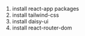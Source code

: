 1. install react-app packages
2. install tailwind-css
3. install daisy-ui
4. install react-router-dom
